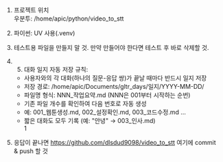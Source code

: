 1. 프로젝트 위치  
  우분투: /home/apic/python/video_to_stt  

2. 파이썬: UV 사용(.venv)  

3. 테스트용 파일을 만들지 말 것. 만약 만들어야 한다면 테스트 후 바로 삭제할 것.  

4. 5. 대화 일지 자동 저장 규칙:  
   - 사용자와의 각 대화(하나의 질문-응답 쌍)가 끝날 때마다 반드시 일지 저장  
   - 저장 경로: /home/apic/Documents/gltr_days/일지/YYYY-MM-DD/  
   - 파일명 형식: NNN_작업요약.md (NNN은 001부터 시작하는 순번)  
   - 기존 파일 개수를 확인하여 다음 번호로 자동 생성  
   - 예: 001_웹툰생성.md, 002_설정확인.md, 003_코드수정.md ...  
   - 짧은 대화도 모두 기록 (예: "안녕" → 003_인사.md)  
1  
5. 응답이 끝나면 https://github.com/dlsdud9098/video_to_stt 여기에 commit & push 할 것  